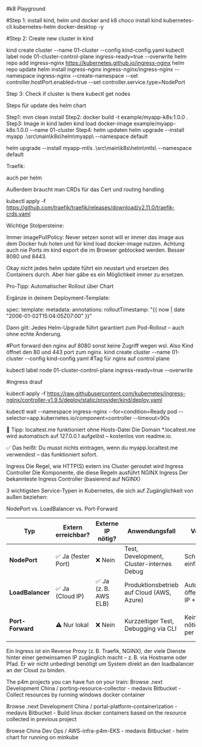 #k8 Playground

#Step 1: install kind, helm und docker and k8 
choco install kind kubernetes-cli kubernetes-helm docker-desktop -y


#Step 2: Create new cluster in kind

kind create cluster --name 01-cluster --config kind-config.yaml
kubectl label node 01-cluster-control-plane ingress-ready=true --overwrite
helm repo add ingress-nginx https://kubernetes.github.io/ingress-nginx
helm repo update
helm install ingress-nginx ingress-nginx/ingress-nginx --namespace ingress-nginx --create-namespace --set controller.hostPort.enabled=true --set controller.service.type=NodePort


Step 3: Check if cluster is there
kubectl get nodes

Steps für update des helm chart

Step1: mvn clean install
Step2: docker build -t example/myapp-k8s:1.0.0 .
Step3: Image in kind laden
 kind load docker-image example/myapp-k8s:1.0.0 --name 01-cluster
Step4: helm updaten
helm upgrade --install myapp .\src\main\k8s\helm\myapp\ --namespace default

helm upgrade --install myapp-mtls .\src\main\k8s\helm\mtls\ --namespace default


Traefik:

auch per helm

Außerdem braucht man CRDs für das Cert und routing handling

kubectl apply -f https://github.com/traefik/traefik/releases/download/v2.11.0/traefik-crds.yaml



Wichtige Stolpersteine:

Immer imagePullPolicy: Never setzen sonst will er immer das image aus dem Docker hub holen und für kind load docker-image nutzen.
Achtung auch nie Ports im kind export die im Browser geblocked werden. Besser 8080 und 8443.


Okay nicht jedes helm update führt ein neustart und ersetzen des Containers durch. Aber hier gäbe es ein Möglichkeit immer zu ersetzen.


 Pro-Tipp: Automatischer Rollout über Chart

Ergänze in deinem Deployment-Template:

spec:
  template:
    metadata:
      annotations:
        rolloutTimestamp: "{{ now | date "2006-01-02T15:04:05Z07:00" }}"

Dann gilt: Jedes Helm-Upgrade führt garantiert zum Pod-Rollout – auch ohne echte Änderung.



#Port forward den nginx auf 8080 sonst keine Zugriff wegen wsl. Also Kind öffnet den 80 und 443 port zum nginx.
kind create cluster --name 01-cluster --config kind-config.yaml
#Tag für nginx auf control plane

kubectl label node 01-cluster-control-plane ingress-ready=true --overwrite

#ingress drauf

kubectl apply -f https://raw.githubusercontent.com/kubernetes/ingress-nginx/controller-v1.9.5/deploy/static/provider/kind/deploy.yaml

kubectl wait --namespace ingress-nginx --for=condition=Ready pod  --selector=app.kubernetes.io/component=controller   --timeout=90s




🧠 Tipp: localtest.me funktioniert ohne Hosts-Datei
Die Domain *.localtest.me wird automatisch auf 127.0.0.1 aufgelöst – kostenlos von readme.io.

✅ Das heißt:
Du musst nichts eintragen, wenn du myapp.localtest.me verwendest – das funktioniert sofort.


Ingress	Die Regel, wie HTTP(S) extern ins Cluster geroutet wird
Ingress Controller	Die Komponente, die diese Regeln ausführt
NGINX Ingress	Der bekannteste Ingress Controller (basierend auf NGINX)



 3 wichtigsten Service-Typen in Kubernetes, die sich auf Zugänglichkeit von außen beziehen:
 
 
 NodePort vs. LoadBalancer vs. Port-Forward
 
 | Typ              | Extern erreichbar? | Externe IP nötig?    | Anwendungsfall                            | Vorteile                         | Nachteile                               |
| ---------------- | ------------------ | -------------------- | ----------------------------------------- | -------------------------------- | --------------------------------------- |
| **NodePort**     | ✅ Ja (fester Port) | ❌ Nein               | Test, Development, Cluster-internes Debug | Schnell, einfach                 | Port muss freigegeben sein, unsicher    |
| **LoadBalancer** | ✅ Ja (Cloud IP)    | ✅ Ja (z. B. AWS ELB) | Produktionsbetrieb auf Cloud (AWS, Azure) | Automatisch öffentliche IP + DNS | Nur auf Cloud, evtl. Kosten             |
| **Port-Forward** | ⚠️ Nur lokal       | ❌ Nein               | Kurzzeitiger Test, Debugging via CLI      | Kein Setup nötig, direkt per CLI | Nur solange CLI läuft, keine Automation |
 
 
Ein Ingress ist ein Reverse Proxy (z. B. Traefik, NGINX), der viele Dienste hinter einer gemeinsamen IP zugänglich macht – z. B. via Hostname oder Pfad.
Er wir nicht unbedingt benötigt um System direkt an den loadbalancer an der Cloud zu binden. 




The p4m projects you can have fun on your train:
Browse .next Development China / porting-resource-collector - medavis Bitbucket - Collect resources by running windows docker container
 
Browse .next Development China / portal-platform-containerization - medavis Bitbucket - Build linux docker containers based on the resource collected in previous project
 
Browse China Dev Ops / AWS-infra-p4m-EKS - medavis Bitbucket - helm chart for running on minkube
 